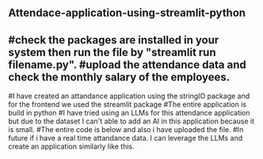 ## Attendace-application-using-streamlit-python

#check the packages are installed in your system then run the file by "streamlit run filename.py".
#upload the attendance data and check the monthly salary of the employees.
-------------------------------------------------------------------------------------------------------------------------------------------------------------
#I have created an attandance application using the stringIO package and for the frontend we used the streamlit package
#The entire application is build in python 
#I have tried using an LLMs for this attendance application but due to the dataset I can't able to add an AI in this application because it is small.
#The entire code is below and also i have uploaded the file.
#In future if i have a real time attandance data. I can leverage the LLMs and create an application similarly like this. 
